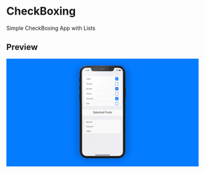 # CheckBoxing

Simple CheckBoxing App with Lists

## Preview

![alt text](https://github.com/DKoenig82/medium/blob/main/CheckBoxing_List/Untitled.png)
